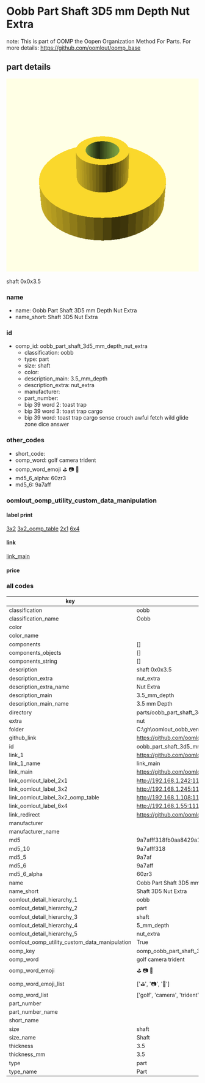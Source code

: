 # Oobb Part Shaft 3D5 mm Depth Nut Extra  

note: This is part of OOMP the Oopen Organization Method For Parts. For more details: https://github.com/oomlout/oomp_base

##  part details
  

[![](3dpr.png)](3dpr.png)

shaft 0x0x3.5



### name
* name: Oobb Part Shaft 3D5 mm Depth Nut Extra
* name_short: Shaft 3D5 Nut Extra
### id
* oomp_id: oobb_part_shaft_3d5_mm_depth_nut_extra
  * classification: oobb
  * type: part
  * size: shaft
  * color: 
  * description_main: 3.5_mm_depth
  * description_extra: nut_extra
  * manufacturer: 
  * part_number: 
  * bip 39 word 2: toast trap
  * bip 39 word 3: toast trap cargo
  * bip 39 word: toast trap cargo sense crouch awful fetch wild glide zone dice answer

### other_codes
* short_code: 
* oomp_word: golf camera trident
* oomp_word_emoji :golf: :camera: :trident:
* md5_6_alpha: 60zr3
* md5_6: 9a7aff






### oomlout_oomp_utility_custom_data_manipulation
#### label print
[3x2](http://192.168.1.245:1112/?label=oomp%2060zr3)
[3x2_oomp_table](http://192.168.1.108:1112/?label=oomp%2060zr3)
[2x1](http://192.168.1.242:1112/?label=oomp%2060zr3)
[6x4](http://192.168.1.55:1112/?label=oomp%2060zr3)    

#### link

[link_main](https://github.com/oomlout/oomlout_oobb_version_4_generated_parts/tree/main/navigation_oomp/oobb/part/shaft/3.5_mm_depth/nut_extra/part)                              

#### price







### all codes 
| key | value |  
| --- | --- |  
| classification | oobb |  
| classification_name | Oobb |  
| color |  |  
| color_name |  |  
| components | [] |  
| components_objects | [] |  
| components_string | [] |  
| description | shaft 0x0x3.5 |  
| description_extra | nut_extra |  
| description_extra_name | Nut Extra |  
| description_main | 3.5_mm_depth |  
| description_main_name | 3.5 mm Depth |  
| directory | parts/oobb_part_shaft_3d5_mm_depth_nut_extra |  
| extra | nut |  
| folder | C:\gh\oomlout_oobb_version_4_generated_parts\parts\oobb_part_shaft_3d5_mm_depth_nut_extra |  
| github_link | https://github.com/oomlout/oomlout_oomp_part_src/tree/main/parts/oobb_part_shaft_3d5_mm_depth_nut_extra |  
| id | oobb_part_shaft_3d5_mm_depth_nut_extra |  
| link_1 | https://github.com/oomlout/oomlout_oobb_version_4_generated_parts/tree/main/navigation_oomp/oobb/part/shaft/3.5_mm_depth/nut_extra/part |  
| link_1_name | link_main |  
| link_main | https://github.com/oomlout/oomlout_oobb_version_4_generated_parts/tree/main/navigation_oomp/oobb/part/shaft/3.5_mm_depth/nut_extra/part |  
| link_oomlout_label_2x1 | http://192.168.1.242:1112/?label=oomp%2060zr3 |  
| link_oomlout_label_3x2 | http://192.168.1.245:1112/?label=oomp%2060zr3 |  
| link_oomlout_label_3x2_oomp_table | http://192.168.1.108:1112/?label=oomp%2060zr3 |  
| link_oomlout_label_6x4 | http://192.168.1.55:1112/?label=oomp%2060zr3 |  
| link_redirect | https://github.com/oomlout/oomlout_oobb_version_4_generated_parts/tree/main/parts/oobb_shaft_3d5_ex_nut |  
| manufacturer |  |  
| manufacturer_name |  |  
| md5 | 9a7afff318fb0aa8429a1c3c4579d718 |  
| md5_10 | 9a7afff318 |  
| md5_5 | 9a7af |  
| md5_6 | 9a7aff |  
| md5_6_alpha | 60zr3 |  
| name | Oobb Part Shaft 3D5 mm Depth Nut Extra |  
| name_short | Shaft 3D5 Nut Extra |  
| oomlout_detail_hierarchy_1 | oobb |  
| oomlout_detail_hierarchy_2 | part |  
| oomlout_detail_hierarchy_3 | shaft |  
| oomlout_detail_hierarchy_4 | 5_mm_depth |  
| oomlout_detail_hierarchy_5 | nut_extra |  
| oomlout_oomp_utility_custom_data_manipulation | True |  
| oomp_key | oomp_oobb_part_shaft_3d5_mm_depth_nut_extra |  
| oomp_word | golf camera trident |  
| oomp_word_emoji | :golf: :camera: :trident: |  
| oomp_word_emoji_list | [':golf:', ':camera:', ':trident:'] |  
| oomp_word_list | ['golf', 'camera', 'trident'] |  
| part_number |  |  
| part_number_name |  |  
| short_name |  |  
| size | shaft |  
| size_name | Shaft |  
| thickness | 3.5 |  
| thickness_mm | 3.5 |  
| type | part |  
| type_name | Part |  
